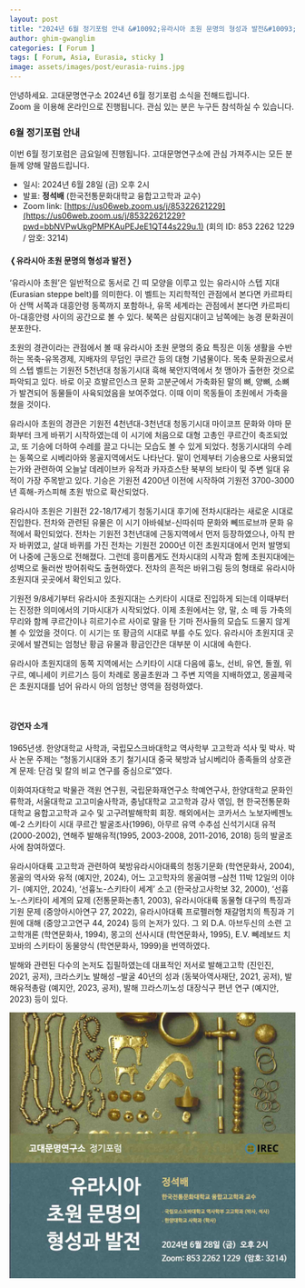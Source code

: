 ```yaml
---
layout: post
title: "2024년 6월 정기포럼 안내 &#10092;유라시아 초원 문명의 형성과 발전&#10093;"
author: ghim-gwanglim
categories: [ Forum ]
tags: [ Forum, Asia, Eurasia, sticky ]
image: assets/images/post/eurasia-ruins.jpg
---
```


안녕하세요. 고대문명연구소 2024년 6월 정기포럼 소식을 전해드립니다.<br> 
Zoom 을 이용해 온라인으로 진행됩니다. 관심 있는 분은 누구든 참석하실 수 있습니다.


### 6월 정기포럼 안내

<span class="text-muted">이번 6월 정기포럼은 금요일에 진행됩니다. 고대문명연구소에 관심 가져주시는 모든 분들께 양해 말씀드립니다.</span>

- 일시: 2024년 6월 28일 (금) 오후 2시
- 발표: __정석배__ (한국전통문화대학교 융합고고학과 교수)
- Zoom link: [https://us06web.zoom.us/j/85322621229](https://us06web.zoom.us/j/85322621229?pwd=bbNVPwUkgPMPKAuPEJeE1QT44s229u.1)
  (회의 ID: 853 2262 1229 / 암호: 3214)


#### &#10092;유라시아 초원 문명의 형성과 발전&#10093;

‘유라시아 초원’은 일반적으로 동서로 긴 띠 모양을 이루고 있는 유라시아 스텝 지대(Eurasian steppe belt)를 의미한다. 이 벨트는 지리학적인 관점에서 본다면 카르파티아 산맥 서쪽과 대흥안령 동쪽까지 포함하나, 유목 세계라는 관점에서 본다면 카르파티아-대흥안령 사이의 공간으로 볼 수 있다. 북쪽은 삼림지대이고 남쪽에는 농경 문화권이 분포한다.

초원의 경관이라는 관점에서 볼 때 유라시아 초원 문명의 중요 특징은 이동 생활을 수반하는 목축-유목경제, 지배자의 무덤인 쿠르간 등의 대형 기념물이다. 목축 문화권으로서의 스텝 벨트는 기원전 5천년대 청동기시대 흑해 북안지역에서 첫 맹아가 출현한 것으로 파악되고 있다. 바로 이곳 흐발르인스크 문화 고분군에서 가축화된 말의 뼈, 양뼈, 소뼈가 발견되어 동물들이 사육되었음을 보여주었다. 이때 이미 목동들이 초원에서 가축을 쳤을 것이다.

유라시아 초원의 경관은 기원전 4천년대-3천년대 청동기시대 마이코프 문화와 야마 문화부터 크게 바뀌기 시작하였는데 이 시기에 처음으로 대형 고총인 쿠르간이 축조되었고, 또 기승에 더하여 수레를 끌고 다니는 모습도 볼 수 있게 되었다. 청동기시대의 수레는 동쪽으로 시베리아와 몽골지역에서도 나타난다. 말이 언제부터 기승용으로 사용되었는가와 관련하여 오늘날 데레이브카 유적과 카자흐스탄 북부의 보타이 및 주변 일대 유적이 가장 주목받고 있다. 기승은 기원전 4200년 이전에 시작하여 기원전 3700-3000년 흑해-카스피해 초원 밖으로 확산되었다.

유라시아 초원은 기원전 22-18/17세기 청동기시대 후기에 전차시대라는 새로운 시대로 진입한다. 전차와 관련된 유물은 이 시기 아바쉐보-신따쉬따 문화와 뻬뜨로브까 문화 유적에서 확인되었다. 전차는 기원전 3천년대에 근동지역에서 먼저 등장하였으나, 아직 판자 바퀴였고, 살대 바퀴를 가진 전차는 기원전 2000년 이전 초원지대에서 먼저 발명되어 나중에 근동으로 전해졌다. 그런데 흥미롭게도 전차시대의 시작과 함께 초원지대에는 성벽으로 둘러싼 방어취락도 출현하였다. 전차의 흔적은 바위그림 등의 형태로 유라시아 초원지대 곳곳에서 확인되고 있다.

기원전 9/8세기부터 유라시아 초원지대는 스키타이 시대로 진입하게 되는데 이때부터는 진정한 의미에서의 기마시대가 시작되었다. 이제 초원에서는 양, 말, 소 떼 등 가축의 무리와 함께 쿠르간이나 히르기수르 사이로 말을 탄 기마 전사들의 모습도 드물지 않게 볼 수 있었을 것이다. 이 시기는 또 황금의 시대로 부를 수도 있다. 유라시아 초원지대 곳곳에서 발견되는 엄청난 황금 유물과 황금인간은 대부분 이 시대에 속한다.

유라시아 초원지대의 동쪽 지역에서는 스키타이 시대 다음에 흉노, 선비, 유연, 돌궐, 위구르, 예니세이 키르기스 등이 차례로 몽골초원과 그 주변 지역을 지배하였고, 몽골제국은 초원지대를 넘어 유라시 아의 엄청난 영역을 점령하였다.

<br>

#### 강연자 소개

1965년생. 한양대학교 사학과, 국립모스크바대학교 역사학부 고고학과 석사 및 박사. 박사 논문 주제는 “청동기시대와 초기 철기시대 중국 북방과 남시베리아 종족들의 상호관계 문제: 단검 및 칼의 비교 연구를 중심으로”였다.

이화여자대학교 박물관 객원 연구원, 국립문화재연구소 학예연구사, 한양대학교 문화인류학과, 서울대학교 고고미술사학과, 충남대학교 고고학과 강사 엮임, 현 한국전통문화대학교 융합고고학과 교수 및 고구려발해학회 회장.  해외에서는 코카서스 노보자베젠노예-2 스키타이 시대 쿠르간 발굴조사(1996), 아무르 유역 수추섬 신석기시대 유적(2000-2002), 연해주 발해유적(1995, 2003-2008, 2011-2016, 2018) 등의 발굴조사에 참여하였다.

유라시아대륙 고고학과 관련하여 북방유라시아대륙의 청동기문화 (학연문화사, 2004), 몽골의 역사와 유적 (예지안, 2024), 어느 고고학자의 몽골여행 –삼천 11박 12일의 이야기- (예지안, 2024), ‘선흉노-스키타이 세계’ 소고 (한국상고사학보 32, 2000), ‘선흉노-스키타이 세계의 묘제 (전통문화논총1, 2003), 유라시아대륙 동물형 대구의 특징과 기원 문제 (중앙아시아연구 27, 2022), 유라시아대륙 프로펠러형 재갈멈치의 특징과 기원에 대해 (중앙고고연구 44, 2024) 등의 논저가 있다. 그 외 D.A. 아브두신의 소련 고고학개론 (학연문화사, 1994), 몽고의 선사시대 (학연문화사, 1995), E.V. 뻬레보드 치꼬바의 스키타이 동물양식 (학연문화사, 1999)을 번역하였다.

발해와 관련된 다수의 논저도 집필하였는데 대표적인 저서로 발해고고학 (진인진, 2021, 공저), 크라스키노 발해성 –발굴 40년의 성과 (동북아역사재단, 2021, 공저), 발해유적총람 (예지안, 2023, 공저), 발해 끄라스끼노성 대장식구 편년 연구 (예지안, 2023) 등이 있다.


![](/assets/images/post/irec-seminar-poster-2024-06.jpg)
